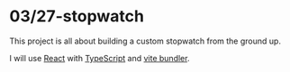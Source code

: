 # 03/27-stopwatch

This project is all about building a custom stopwatch from the ground up.

I will use [React](https://reactjs.org/) with [TypeScript](https://www.typescriptlang.org/) and [vite bundler](https://vitejs.dev/).
